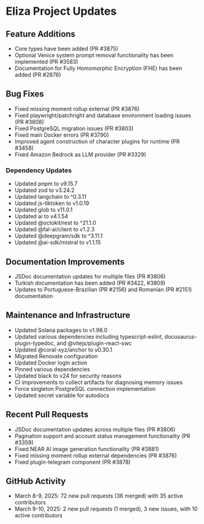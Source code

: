 # Eliza Project Updates

## Feature Additions
- Core types have been added (PR #3875)
- Optional Venice system prompt removal functionality has been implemented (PR #3583)
- Documentation for Fully Homomorphic Encryption (FHE) has been added (PR #2876)

## Bug Fixes
- Fixed missing moment rollup external (PR #3876)
- Fixed playwright/patchright and database environment loading issues (PR #3808)
- Fixed PostgreSQL migration issues (PR #3803)
- Fixed main Docker errors (PR #3790)
- Improved agent construction of character plugins for runtime (PR #3458)
- Fixed Amazon Bedrock as LLM provider (PR #3329)

### Dependency Updates
- Updated pnpm to v9.15.7
- Updated zod to v3.24.2
- Updated langchain to ^0.3.11
- Updated js-tiktoken to v1.0.19
- Updated glob to v11.0.1
- Updated ai to v4.1.54
- Updated @octokit/rest to ^21.1.0
- Updated @fal-ai/client to v1.2.3
- Updated @deepgram/sdk to ^3.11.1
- Updated @ai-sdk/mistral to v1.1.15

## Documentation Improvements
- JSDoc documentation updates for multiple files (PR #3806)
- Turkish documentation has been added (PR #3422, #3809)
- Updates to Portuguese-Brazilian (PR #2156) and Romanian (PR #2151) documentation

## Maintenance and Infrastructure
- Updated Solana packages to v1.98.0
- Updated various dependencies including typescript-eslint, docusaurus-plugin-typedoc, and @vitejs/plugin-react-swc
- Updated @coral-xyz/anchor to v0.30.1
- Migrated Renovate configuration
- Updated Docker login action
- Pinned various dependencies
- Updated black to v24 for security reasons
- CI improvements to collect artifacts for diagnosing memory issues
- Force singleton PostgreSQL connection implementation
- Updated secret variable for autodocs

## Recent Pull Requests
- JSDoc documentation updates across multiple files (PR #3806)
- Pagination support and account status management functionality (PR #3359)
- Fixed NEAR AI image generation functionality (PR #3881)
- Fixed missing moment rollup external dependencies (PR #3876)
- Fixed plugin-telegram component (PR #3878)

## GitHub Activity
- March 8-9, 2025: 72 new pull requests (36 merged) with 35 active contributors
- March 9-10, 2025: 2 new pull requests (1 merged), 3 new issues, with 10 active contributors